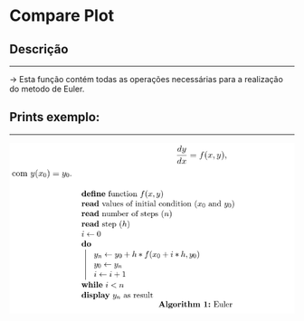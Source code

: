 # Compare Plot

## Descrição ##
-------------------------
-> Esta função contém todas as operações necessárias para a realização do metodo de Euler.


## Prints exemplo: ##
-------------------------
![euler](../Imagens/euler.png)